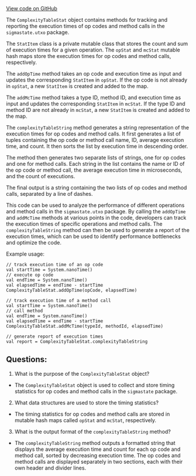 [View code on GitHub](sigmastate-interpreterhttps://github.com/ScorexFoundation/sigmastate-interpreter/interpreter/shared/src/main/scala/sigmastate/utxo/ComplexityTableStat.scala)

The `ComplexityTableStat` object contains methods for tracking and reporting the execution times of op codes and method calls in the `sigmastate.utxo` package. 

The `StatItem` class is a private mutable class that stores the count and sum of execution times for a given operation. The `opStat` and `mcStat` mutable hash maps store the execution times for op codes and method calls, respectively. 

The `addOpTime` method takes an op code and execution time as input and updates the corresponding `StatItem` in `opStat`. If the op code is not already in `opStat`, a new `StatItem` is created and added to the map. 

The `addMcTime` method takes a type ID, method ID, and execution time as input and updates the corresponding `StatItem` in `mcStat`. If the type ID and method ID are not already in `mcStat`, a new `StatItem` is created and added to the map. 

The `complexityTableString` method generates a string representation of the execution times for op codes and method calls. It first generates a list of tuples containing the op code or method call name, ID, average execution time, and count. It then sorts the list by execution time in descending order. 

The method then generates two separate lists of strings, one for op codes and one for method calls. Each string in the list contains the name or ID of the op code or method call, the average execution time in microseconds, and the count of executions. 

The final output is a string containing the two lists of op codes and method calls, separated by a line of dashes. 

This code can be used to analyze the performance of different operations and method calls in the `sigmastate.utxo` package. By calling the `addOpTime` and `addMcTime` methods at various points in the code, developers can track the execution times of specific operations and method calls. The `complexityTableString` method can then be used to generate a report of the execution times, which can be used to identify performance bottlenecks and optimize the code. 

Example usage:

```
// track execution time of an op code
val startTime = System.nanoTime()
// execute op code
val endTime = System.nanoTime()
val elapsedTime = endTime - startTime
ComplexityTableStat.addOpTime(opCode, elapsedTime)

// track execution time of a method call
val startTime = System.nanoTime()
// call method
val endTime = System.nanoTime()
val elapsedTime = endTime - startTime
ComplexityTableStat.addMcTime(typeId, methodId, elapsedTime)

// generate report of execution times
val report = ComplexityTableStat.complexityTableString
```
## Questions: 
 1. What is the purpose of the `ComplexityTableStat` object?
- The `ComplexityTableStat` object is used to collect and store timing statistics for op codes and method calls in the `sigmastate` package.

2. What data structures are used to store the timing statistics?
- The timing statistics for op codes and method calls are stored in mutable hash maps called `opStat` and `mcStat`, respectively.

3. What is the output format of the `complexityTableString` method?
- The `complexityTableString` method outputs a formatted string that displays the average execution time and count for each op code and method call, sorted by decreasing execution time. The op codes and method calls are displayed separately in two sections, each with their own header and divider lines.
